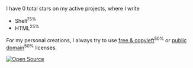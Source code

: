 I have 0 total stars on my active projects, where I write

- Shell<sup>75%</sup>
- HTML<sup>25%</sup>

For my personal creations, I always try to use [free & copyleft](https://gnu.org/licenses)<sup>50%</sup> or [public domain](https://unlicense.org)<sup>50%</sup> licenses.

<a href="https://lukesmith.xyz/articles/why-i-use-the-gpl-and-not-cuck-licenses/"><img src="https://imgs.xkcd.com/comics/open_source.png" title="Later we'll dress up like Big Oil thugs and jump Ralph Nader." alt="Open Source"/></a>
